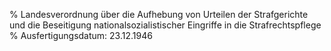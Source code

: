 % Landesverordnung über die Aufhebung von Urteilen der Strafgerichte und die Beseitigung nationalsozialistischer Eingriffe in die Strafrechtspflege
% Ausfertigungsdatum: 23.12.1946
 